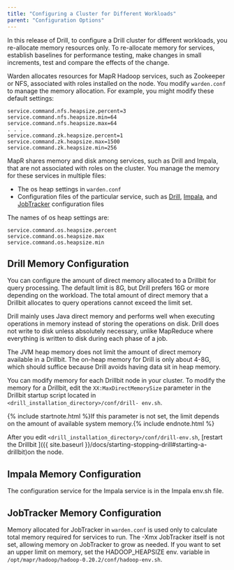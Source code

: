 ```yaml
---
title: "Configuring a Cluster for Different Workloads"
parent: "Configuration Options"
---
```

In this release of Drill, to configure a Drill cluster for different workloads, you re-allocate memory resources only. To re-allocate memory for services, establish baselines for performance testing, make changes in small increments, test and compare the effects of the change. 

Warden allocates resources for MapR Hadoop services, such as Zookeeper or NFS, associated with roles installed on the node. You modify `warden.conf` to manage the memory allocation. For example, you might modify these default settings:

    service.command.nfs.heapsize.percent=3
    service.command.nfs.heapsize.min=64
    service.command.nfs.heapsize.max=64
    . . .
    service.command.zk.heapsize.percent=1
    service.command.zk.heapsize.max=1500
    service.command.zk.heapsize.min=256

MapR shares memory and disk among services, such as Drill and Impala, that are not associated with roles on the cluster. You manage the memory for these services in multiple files:

* The os heap settings in `warden.conf`
* Configuration files of the particular service, such as [Drill](#drill-memory-configuration), [Impala](#impala-memory-configuration), and [JobTracker](#jobtracker-memory-configuration) configuration files

The names of os heap settings are:

    service.command.os.heapsize.percent
    service.command.os.heapsize.max
    service.command.os.heapsize.min

## Drill Memory Configuration
You can configure the amount of direct memory allocated to a Drillbit for
query processing. The default limit is 8G, but Drill prefers 16G or more
depending on the workload. The total amount of direct memory that a Drillbit
allocates to query operations cannot exceed the limit set.

Drill mainly uses Java direct memory and performs well when executing
operations in memory instead of storing the operations on disk. Drill does not
write to disk unless absolutely necessary, unlike MapReduce where everything
is written to disk during each phase of a job.

The JVM heap memory does not limit the amount of direct memory available in
a Drillbit. The on-heap memory for Drill is only about 4-8G, which should
suffice because Drill avoids having data sit in heap memory.

You can modify memory for each Drillbit node in your cluster. To modify the
memory for a Drillbit, edit the `XX:MaxDirectMemorySize` parameter in the
Drillbit startup script located in `<drill_installation_directory>/conf/drill-
env.sh`.

{% include startnote.html %}If this parameter is not set, the limit depends on the amount of available system memory.{% include endnote.html %}

After you edit `<drill_installation_directory>/conf/drill-env.sh`, [restart
the Drillbit
]({{ site.baseurl }}/docs/starting-stopping-drill#starting-a-drillbit)on
the node.

## Impala Memory Configuration

The configuration service for the Impala service is in the Impala env.sh file.

## JobTracker Memory Configuration

Memory allocated for JobTracker in `warden.conf` is used only to calculate total memory required for services to run. The -Xmx JobTracker itself is not set, allowing memory on JobTracker to grow as needed. If you want to set an upper limit on memory, set the HADOOP_HEAPSIZE env. variable in `/opt/mapr/hadoop/hadoop-0.20.2/conf/hadoop-env.sh`.